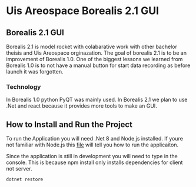 # Uis Areospace Borealis 2.1 GUI

## Borealis 2.1 GUI
Borealis 2.1 is model rocket with colabarative work with other bachelor theisis and Uis Areospace orginazation. The goal of borealis 2.1 is to be an improvement of Borealis 1.0. One of the biggest lessons we learned from Borealis 1.0 is to not have a manual button for start data recording as before launch it was forgotten. 

### Technology
In Borealis 1.0 python PyQT was mainly used. In Borealis 2.1 we plan to use .Net and react because it provides more tools to make an GUI.

## How to Install and Run the Project
To run the Application you will need .Net 8 and Node.js installed. If youre not familiar with Node.js this [file](https://github.com/Kanskikuro/UIS-AeroSpace-GUI-Bac-2024/blob/main/Borealis2tsx/borealis2tsx.client/Necessities.md) will tell you how to run the applicaiton.

Since the application is still in development you will need to type in the console. This is because npm install only installs dependencies for client not server.

```console
dotnet restore
```
